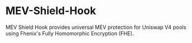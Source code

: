 # MEV-Shield-Hook
MEV Shield Hook provides universal MEV protection for Uniswap V4 pools using Fhenix's Fully Homomorphic Encryption (FHE).
